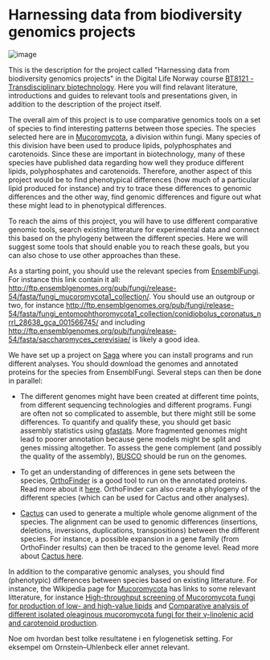 # Harnessing data from biodiversity genomics projects

![image](https://user-images.githubusercontent.com/46928237/191249452-74e187c4-cc15-4807-af7e-59b0d0e756dd.jpeg)


This is the description for the project called "Harnessing data from biodiversity genomics projects" in the Digital Life Norway course [BT8121 - Transdisciplinary biotechnology](https://www.digitallifenorway.org/research-school/events/BT8121---transdisciplinary-biotechnology_2022.html). Here you will find relavant literature, introductions and guides to relevant tools and presentations given, in addition to the description of the project itself.

The overall aim of this project is to use comparative genomics tools on a set of species to find interesting patterns between those species. The species selected here are in [Mucoromycota](https://en.wikipedia.org/wiki/Mucoromycota), a division within fungi. Many species of this division have been used to produce lipids, polyphosphates and carotenoids. Since these are important in biotechnology, many of these species have published data regarding how well they produce different lipids, polyphosphates and carotenoids. Therefore, another aspect of this project would be to find phenotypical differences (how much of a particular lipid produced for instance) and try to trace these differences to genomic differences and the other way, find genomic differences and figure out what these might lead to in phenotypical differences. 

To reach the aims of this project, you will have to use different comparative genomic tools, search existing litterature for experimental data and connect this based on the phylogeny between the different species. Here we will suggest some tools that should enable you to reach these goals, but you can also chose to use other approaches than these. 

As a starting point, you should use the relevant species from [EnsemblFungi](https://fungi.ensembl.org/index.html). For instance this link contain it all:
http://ftp.ensemblgenomes.org/pub/fungi/release-54/fasta/fungi_mucoromycota1_collection/. You should use an outgroup or two, for instance http://ftp.ensemblgenomes.org/pub/fungi/release-54/fasta/fungi_entomophthoromycota1_collection/conidiobolus_coronatus_nrrl_28638_gca_001566745/ and including http://ftp.ensemblgenomes.org/pub/fungi/release-54/fasta/saccharomyces_cerevisiae/ is likely a good idea.

We have set up a project on [Saga](https://documentation.sigma2.no/hpc_machines/saga.html) where you can install programs and run different analyses. You should download the genomes and annotated proteins for the species from EnsemblFungi. Several steps can then be done in parallel:

- The different genomes might have been created at different time points, from different sequencing technologies and different programs. Fungi are often not so complicated to assemble, but there might still be some differences. To quantify and qualify these, you should get basic assembly statistics using [gfastats](https://github.com/vgl-hub/gfastats). More fragmented genomes might lead to poorer annotation because gene models might be split and genes missing altogether. To assess the gene complement (and possibly the quality of the assembly), [BUSCO](https://busco.ezlab.org) should be run on the genomes.

- To get an understanding of differences in gene sets between the species, [OrthoFinder](https://github.com/davidemms/OrthoFinder) is a good tool to run on the annotated proteins. Read more about it [here](tools/OrthoFinder.md). OrthoFinder can also create a phylogeny of the different species (which can be used for Cactus and other analyses).

- [Cactus](https://github.com/ComparativeGenomicsToolkit/cactus) can used to generate a multiple whole genome alignment of the species. The alignment can be used to genomic differences (insertions, deletions, inversions, duplications, transpositions) between the different species. For instance, a possible expansion in a gene family (from OrthoFinder results) can then be traced to the genome level. Read more about [Cactus here](tools/cactus.md).

In addition to the comparative genomic analyses, you should find (phenotypic) differences between species based on existing litterature. For instance, the Wikipedia page for [Mucoromycota](https://en.wikipedia.org/wiki/Mucoromycota) has links to some relevant litterature, for instance [High-throughput screening of Mucoromycota fungi for production of low- and high-value lipids](https://www.ncbi.nlm.nih.gov/pmc/articles/PMC5851148/) and [Comparative analysis of different isolated oleaginous mucoromycota fungi for their γ-linolenic acid and carotenoid production](https://www.ncbi.nlm.nih.gov/pmc/articles/PMC7665918/).

Noe om hvordan best tolke resultatene i en fylogenetisk setting. For eksempel om  Ornstein–Uhlenbeck eller annet relevant.
